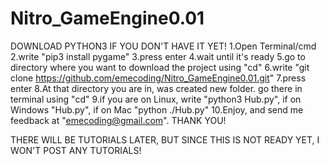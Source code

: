 # Nitro_GameEngine0.01
DOWNLOAD PYTHON3 IF YOU DON'T HAVE IT YET!
1.Open Terminal/cmd
2.write "pip3 install pygame"
3.press enter
4.wait until it's ready
5.go to directory where you want to download the project using "cd"
6.write "git clone https://github.com/emecoding/Nitro_GameEngine0.01.git"
7.press enter
8.At that directory you are in, was created new folder. go there in terminal using "cd"
9.if you are on Linux, write "python3 Hub.py", if on Windows "Hub.py", if on Mac "python ./Hub.py"
10.Enjoy, and send me feedback at "emecoding@gmail.com". THANK YOU!



THERE WILL BE TUTORIALS LATER, BUT SINCE THIS IS NOT READY YET, I WON'T POST ANY TUTORIALS!
